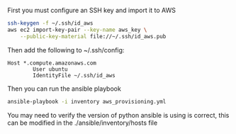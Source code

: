 First you must configure an SSH key and import it to AWS

```bash
ssh-keygen -f ~/.ssh/id_aws
aws ec2 import-key-pair --key-name aws_key \
	--public-key-material file://~/.ssh/id_aws.pub
```

Then add the following to ~/.ssh/config:

```
Host *.compute.amazonaws.com
        User ubuntu
        IdentityFile ~/.ssh/id_aws
```

Then you can run the ansible playbook

```bash
ansible-playbook -i inventory aws_provisioning.yml
```

You may need to verify the version of python ansible is using is correct, 
this can be modified in the ./ansible/inventory/hosts file
